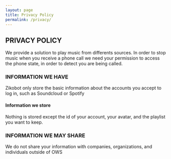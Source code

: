 ```yaml
---
layout: page
title: Privacy Policy
permalink: /privacy/
---
```


## PRIVACY POLICY
We provide a solution to play music from differents sources. In order to stop music when you receive a phone call
we need your permission to access the phone state, in order to detect you are being called.

### INFORMATION WE HAVE
Zikobot only store the basic information about the accounts you accept to log in, such as Soundcloud or Spotify

#### Information we store
Nothing is stored except the id of your account, your avatar, and the playlist you want to keep.

### INFORMATION WE MAY SHARE
We do not share your information with companies, organizations, and individuals outside of OWS
